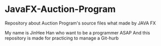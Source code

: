 # JavaFX-Auction-Program
Repository about Auction Program's source files what made by JAVA FX

  My name is JinHee Han who want to be a programmer ASAP
And this repository is made for practicing to manage a Git-hurb
